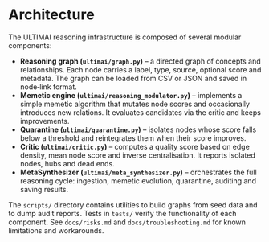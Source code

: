 # Architecture

The ULTIMAI reasoning infrastructure is composed of several modular
components:

* **Reasoning graph (`ultimai/graph.py`)** – a directed graph of
  concepts and relationships.  Each node carries a label, type,
  source, optional score and metadata.  The graph can be loaded from
  CSV or JSON and saved in node‑link format.
* **Memetic engine (`ultimai/reasoning_modulator.py`)** – implements a
  simple memetic algorithm that mutates node scores and occasionally
  introduces new relations.  It evaluates candidates via the critic
  and keeps improvements.
* **Quarantine (`ultimai/quarantine.py`)** – isolates nodes whose
  score falls below a threshold and reintegrates them when their
  score improves.
* **Critic (`ultimai/critic.py`)** – computes a quality score based
  on edge density, mean node score and inverse centralisation.  It
  reports isolated nodes, hubs and dead ends.
* **MetaSynthesizer (`ultimai/meta_synthesizer.py`)** – orchestrates
  the full reasoning cycle: ingestion, memetic evolution, quarantine,
  auditing and saving results.

The `scripts/` directory contains utilities to build graphs from seed
data and to dump audit reports.  Tests in `tests/` verify the
functionality of each component.  See `docs/risks.md` and
`docs/troubleshooting.md` for known limitations and workarounds.